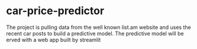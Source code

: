 # car-price-predictor
The project is pulling data from the well known list.am website and uses the recent car posts to build a predictive model.
The predictive model will be erved with a web app built by streamlit
